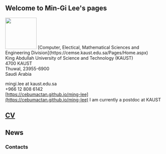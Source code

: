 ## Welcome to Min-Gi Lee's pages
<img src="https://cebumactan.github.io/ming-lee/photo3.png" width="100" class="wrap align-left">
[Computer, Electical, Mathematical Sciences and Engineering Division](https://cemse.kaust.edu.sa/Pages/Home.aspx) <br>
King Abdullah University of Science and Technology (KAUST) <br>
4700 KAUST <br>
Thuwal, 23955-6900 <br>
Saudi Arabia 

mingi.lee at kaust.edu.sa  
+966 12 808 6142  
[https://cebumactan.github.io/ming-lee](https://cebumactan.github.io/ming-lee)
I am currently a postdoc at KAUST

## [CV](https://cebumactan.github.io/ming-lee/CV)

## News

### Contacts

